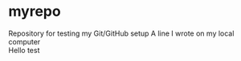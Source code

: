 # myrepo
Repository for testing my Git/GitHub setup
A line I wrote on my local computer  
Hello test
